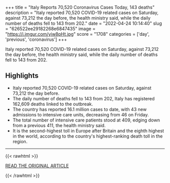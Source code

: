 +++
title = "Italy Reports 70,520 Coronavirus Cases Today, 143 deaths"
description = "Italy reported 70,520 COVID-19 related cases on Saturday, against 73,212 the day before, the health ministry said, while the daily number of deaths fell to 143 from 202."
date = "2022-04-24 10:14:40"
slug = "626522ee29182268e6847435"
image = "https://i.imgur.com/yiw8pHt.jpg"
score = "1708"
categories = ['day', 'previous', 'coronavirus']
+++

Italy reported 70,520 COVID-19 related cases on Saturday, against 73,212 the day before, the health ministry said, while the daily number of deaths fell to 143 from 202.

## Highlights

- Italy reported 70,520 COVID-19 related cases on Saturday, against 73,212 the day before.
- The daily number of deaths fell to 143 from 202, Italy has registered 162,609 deaths linked to the outbreak.
- The country has reported 16.1 million cases to date, with 43 new admissions to intensive care units, decreasing from 46 on Friday.
- The total number of intensive care patients stood at 409, edging down from a previous 411, the health ministry said.
- It is the second-highest toll in Europe after Britain and the eighth highest in the world, according to the country's highest-ranking death toll in the region.

---

{{< rawhtml >}}
  <p class="article-category">
    <a target="_blank" href="https://www.ndtv.com/world-news/italy-reports-70-520-coronavirus-cases-today-143-deaths-2914177">READ THE ORIGINAL ARTICLE</a>
  </p>
{{< /rawhtml >}}
